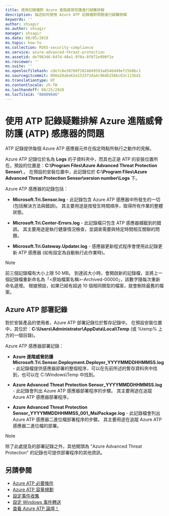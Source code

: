 ```yaml
---
title: 使用記錄檔對 Azure 進階威脅防護進行疑難排解
description: 描述如何使用 Azure ATP 記錄檔對問題進行疑難排解
keywords: ''
author: shsagir
ms.author: shsagir
manager: shsagir
ms.date: 08/05/2019
ms.topic: how-to
ms.collection: M365-security-compliance
ms.service: azure-advanced-threat-protection
ms.assetid: de796346-647d-48e1-970a-8f072e990f1e
ms.reviewer: ''
ms.suite: ''
ms.openlocfilehash: cde7c8e30760f2024849593a8546d49ef25b8bc1
ms.sourcegitcommit: 098a20abe62e153372da4c96db256bc63c113bd1
ms.translationtype: HT
ms.contentlocale: zh-TW
ms.lasthandoff: 08/25/2020
ms.locfileid: "88809646"
---
```

# <a name="troubleshooting-azure-advanced-threat-protection-atp-sensor-using-the-atp-logs"></a>使用 ATP 記錄疑難排解 Azure 進階威脅防護 (ATP) 感應器的問題

ATP 記錄提供每個 Azure ATP 感應器元件在指定時點所執行之動作的見解。

Azure ATP 記錄位於名為 **Logs** 的子資料夾中，而其也正是 ATP 的安裝位置所在。預設的位置是：**C:\Program Files\Azure Advanced Threat Protection Sensor\\** 。 在預設的安裝位置中，此記錄位於 **C:\Program Files\Azure Advanced Threat Protection Sensor\version number\Logs** 下。

Azure ATP 感應器的記錄包括：

- **Microsoft.Tri.Sensor.log** - 此記錄包含 Azure ATP 感應器中所發生的一切 (包括解決方法與錯誤)。 其主要用途是按發生時間順序，取得所有作業的整體狀態。

- **Microsoft.Tri.Center-Errors.log** - 此記錄檔只包含 ATP 感應器攔截到的錯誤。 其主要用途是執行健康情況檢查，並調查需要與特定時間相互關聯的問題。

- **Microsoft.Tri.Gateway.Updater.log** - 感應器更新程式程序會使用此記錄更新 ATP 感應器 (如有設定為自動執行此作業時)。

> [!NOTE]
> 前三個記錄檔有大小上限 50 MB。 到達該大小時，會開啟新的記錄檔，並將上一個記錄檔重新命名為「&lt;原始檔案名稱&gt;-Archived-00000」，該數字隨每次重新命名遞增。 根據預設，如果已經有超過 10 個相同類型的檔案，就會刪除最舊的檔案。

## <a name="azure-atp-deployment-logs"></a>Azure ATP 部署記錄

對於安裝產品的使用者，Azure ATP 部署記錄位於暫存記錄中。 在預設安裝位置中，其位於︰**C:\Users\Administrator\AppData\Local\Temp** (或 %temp% 上方的一個目錄)。

Azure ATP 感應器部署記錄：

- **Azure 進階威脅防護 Microsoft.Tri.Sensor.Deployment.Deployer_YYYYMMDDHHMMSS.log** - 此記錄檔提供感應器部署的整個程序，可以在先前所述的暫存資料夾中找到，也可以在 C:\Windows\Temp 中找到。

- **Azure Advanced Threat Protection Sensor_YYYYMMDDHHMMSS.log** - 此記錄會列出 Azure ATP 感應器部署程序的步驟。 其主要用途在追蹤 Azure ATP 感應器部署程序。

- **Azure Advanced Threat Protection Sensor_YYYYMMDDHHMMSS_001_MsiPackage.log** - 此記錄檔會列出 Azure ATP 感應器二進位檔部署程序的步驟。 其主要用途在追蹤 Azure ATP 感應器二進位檔的部署。

> [!NOTE]
> 除了此處提及的部署記錄之外，其他開頭為 "Azure Advanced Threat Protection" 的記錄也可提供部署程序的其他資訊。

## <a name="see-also"></a>另請參閱

- [Azure ATP 必要條件](atp-prerequisites.md)
- [Azure ATP 容量規劃](atp-capacity-planning.md)
- [設定事件收集](configure-event-collection.md)
- [設定 Windows 事件轉送](configure-event-forwarding.md)
- [查看 Azure ATP 論壇！](https://aka.ms/azureatpcommunity)
